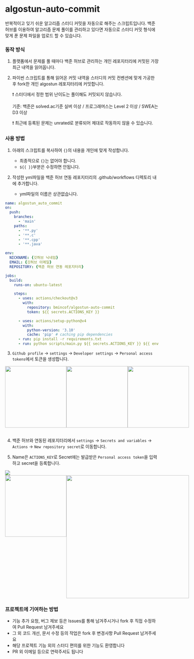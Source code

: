 # algostun-auto-commit

반복적이고 잊기 쉬운 알고리즘 스터디 커밋을 자동으로 해주는 스크립트입니다. 백준 허브를 이용하여 알고리즘 문제 풀이를 관리하고 있다면 자동으로 스터디 커밋 형식에 맞게 푼 문제 파일을 업로드 할 수 있습니다.

### 동작 방식

1. 플랫폼에서 문제를 풀 때마다 백준 허브로 관리하는 개인 레포지터리에 커밋된 가장 최근 내역을 읽어옵니다.
2. 파이썬 스크립트를 통해 읽어온 커밋 내역을 스터디의 커밋 컨벤션에 맞게 가공한 후 fork한 개인 algostun 레포지터리에 커밋합니다.

   ❗ 스터디에서 정한 범위 난이도는 풀이해도 커밋되지 않습니다.

   기준: 백준은 solved.ac기준 실버 이상 / 프로그래머스는 Level 2 이상 / SWEA는 D3 이상

   ❗ 최근에 등록된 문제는 unrated로 분류되어 제대로 작동하지 않을 수 있습니다.

### 사용 방법

1.  아래의 스크립트를 복사하여 `{}`의 내용을 개인에 맞게 작성합니다.<br>
    - 최종적으로 `{}`는 없어야 합니다.<br>
    - `${{ }}`부분은 수정하면 안됩니다.
2.  작성한 yml파일을 백준 허브 연동 레포지터리의 .github/workflows 디렉토리 내에 추가합니다.<br>

    - yml파일의 이름은 상관없습니다.
      <br>

```YAML
name: algostun_auto_commit
on:
  push:
    branches:
      - 'main'
    paths:
      - '**.py'
      - '**.c'
      - '**.cpp'
      - '**.java'

env:
  NICKNAME: {깃허브 닉네임}
  EMAIL: {깃허브 이메일}
  REPOSITORY: {백준 허브 연동 레포지터리}

jobs:
  build:
    runs-on: ubuntu-latest

    steps:
      - uses: actions/checkout@v3
        with:
          repository: bmincof/algostun-auto-commit
          token: ${{ secrets.ACTIONS_KEY }}

      - uses: actions/setup-python@v4
        with:
          python-version: '3.10'
          cache: 'pip' # caching pip dependencies
      - run: pip install -r requirements.txt
      - run: python scripts/main.py ${{ secrets.ACTIONS_KEY }} ${{ env.NICKNAME }} ${{ env.EMAIL }} ${{ env.REPOSITORY }}

```

3. `Github profile` -> `settings` -> `Developer settings` -> `Personal access tokens`에서 토큰을 생성합니다.

<div style="display: flex; align-items: start; justify-content: space-around">

<img src="https://github.com/bmincof/algostun-auto-commit/assets/104330984/f20a27e3-766a-4e75-81f3-5b3d0d9c597d" width="200"/>
<img src="https://github.com/bmincof/algostun-auto-commit/assets/104330984/d05e68f2-9e62-45c2-b679-d51ae5ee0481" width="200"/>
<img src="https://github.com/bmincof/algostun-auto-commit/assets/104330984/84230b50-16f0-49f1-8bad-0f1a44eff732" width="200"/>

</div>

<br>

4. 백준 허브와 연동된 레포지터리에서
   `settings` -> `Secrets and variables` -> `Actions` -> `New repository secret`로 이동합니다.

5. Name은 `ACTIONS_KEY`로 Secret에는 발급받은 `Personal access token`을 입력하고 secret을 등록합니다.

<img src="https://github.com/bmincof/algostun-auto-commit/assets/104330984/4446895a-b375-44d5-a762-9b0ba7becdf5"/>

<br>

<div style="display: flex; align-items: start; justify-content: space-around">

<img src="https://github.com/bmincof/algostun-auto-commit/assets/104330984/50275f21-db47-43b1-b7b3-92edde50867e" width="200"/>
<img src="https://github.com/bmincof/algostun-auto-commit/assets/104330984/104d99b2-8e07-4315-afa4-be29194f1cb7" width="400"/>

</div>

### 프로젝트에 기여하는 방법

- 기능 추가 요청, 버그 제보 등은 Issues를 통해 남겨주시거나 fork 후 직접 수정하여 Pull Request 남겨주세요
- 그 외 코드 개선, 문서 수정 등의 작업은 fork 후 변경사항 Pull Request 남겨주세요
- 해당 프로젝트 기능 외의 스터디 편의를 위한 기능도 환영합니다
- PR 외 이메일 등으로 연락주셔도 됩니다

